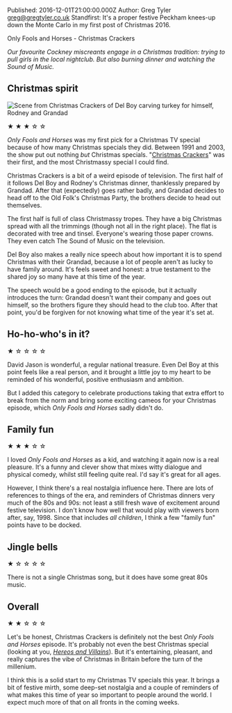 Published: 2016-12-01T21:00:00.000Z
Author: Greg Tyler <greg@gregtyler.co.uk>
Standfirst: It's a proper festive Peckham knees-up down the Monte Carlo in my first post of Christmas 2016.

Only Fools and Horses - Christmas Crackers

_Our favourite Cockney miscreants engage in a Christmas tradition: trying to pull girls in the local nightclub. But also burning dinner and watching the Sound of Music._

## Christmas spirit
![Scene from Christmas Crackers of Del Boy carving turkey for himself, Rodney and Grandad](/ofah-christmas-crackers.jpg ":right Del Boy carving the Christmas roast")

★ ★ ★ ☆ ☆

_Only Fools and Horses_ was my first pick for a Christmas TV special because of how many Christmas specials they did. Between 1991 and 2003, the show put out nothing _but_ Christmas specials. "[Christmas Crackers][wiki]" was their first, and the most Christmassy special I could find.

Christmas Crackers is a bit of a weird episode of television. The first half of it follows Del Boy and Rodney's Christmas dinner, thanklessly prepared by Grandad. After that (expectedly) goes rather badly, and Grandad decides to head off to the Old Folk's Christmas Party, the brothers decide to head out themselves.

The first half is full of class Christmassy tropes. They have a big Christmas spread with all the trimmings (though not all in the right place). The flat is decorated with tree and tinsel. Everyone's wearing those paper crowns. They even catch The Sound of Music on the television.

Del Boy also makes a really nice speech about how important it is to spend Christmas with their Grandad, because a lot of people aren't as lucky to have family around. It's feels sweet and honest: a true testament to the shared joy so many have at this time of the year.

The speech would be a good ending to the episode, but it actually introduces the turn: Grandad doesn't want their company and goes out himself, so the brothers figure they should head to the club too. After that point, you'd be forgiven for not knowing what time of the year it's set at.

## Ho-ho-who's in it?
★ ☆ ☆ ☆ ☆

David Jason is wonderful, a regular national treasure. Even Del Boy at this point feels like a real person, and it brought a little joy to my heart to be reminded of his wonderful, positive enthusiasm and ambition.

But I added this category to celebrate productions taking that extra effort to break from the norm and bring some exciting cameos for your Christmas episode, which _Only Fools and Horses_ sadly didn't do.

## Family fun
★ ★ ★ ☆ ☆

I loved _Only Fools and Horses_ as a kid, and watching it again now is a real pleasure. It's a funny and clever show that mixes witty dialogue and physical comedy, whilst still feeling quite real. I'd say it's great for all ages.

However, I think there's a real nostalgia influence here. There are lots of references to things of the era, and reminders of Christmas dinners very much of the 80s and 90s: not least a still fresh wave of excitement around festive television. I don't know how well that would play with viewers born after, say, 1998. Since that includes _all children_, I think a few "family fun" points have to be docked.

## Jingle bells
★ ☆ ☆ ☆ ☆

There is not a single Christmas song, but it does have some great 80s music.

## Overall
★ ★ ☆ ☆ ☆

Let's be honest, Christmas Crackers is definitely not the best _Only Fools and Horses_ episode. It's probably not even the best Christmas special (looking at you, _[Hereos and Villains][handv]_). But it's entertaining, pleasant, and really captures the vibe of Christmas in Britain before the turn of the millenium.

I think this is a solid start to my Christmas TV specials this year. It brings a bit of festive mirth, some deep-set nostalgia and a couple of reminders of what makes this time of year so important to people around the world. I expect much more of that on all fronts in the coming weeks.

[wiki]: https://en.wikipedia.org/wiki/Christmas_Crackers_(Only_Fools_and_Horses)
[handv]: https://www.youtube.com/watch?v=93bAdEf0pzc

